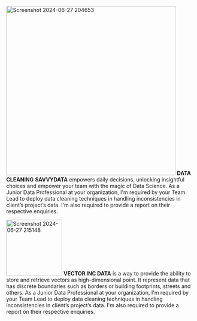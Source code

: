 <img width="452" alt="Screenshot 2024-06-27 204653" src="https://github.com/halimotoye/Halimot-Data-Cleaning/assets/172057907/2090313b-824d-415e-9a4f-ad80c9e8cd61"> **DATA CLEANING** **SAVVYDATA** empowers daily decisions, unlocking insightful choices and empower your team with the magic of Data Science.
As a Junior Data Professional at your organization, I'm required by your Team Lead to deploy data cleaning techniques in handling inconsistencies in client’s project’s data. I'm also required to provide a report on their respective enquiries.

<img width="149" alt="Screenshot 2024-06-27 215148" src="https://github.com/halimotoye/Halimot-Data-Cleaning/assets/172057907/03c27a61-e437-48c2-882d-aedeeab1e996"> **VECTOR INC DATA** is a way to provide the ability to store and retrieve vectors as high-dimensional point. It represent data that has discrete boundaries such as borders or building footprints, streets and others.
As a Junior Data Professional at your organization, I'm required by your Team Lead to deploy data cleaning techniques in handling inconsistencies in client’s project’s data. I'm also required to provide a report on their respective enquiries.

